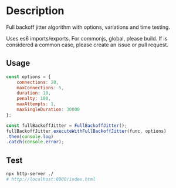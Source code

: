 # Description

Full backoff jitter algorithm with options, variations and time testing.

Uses es6 imports/exports. For commonjs, global, please build. If is considered a common case, please create an issue or pull request.

## Usage

```javascript
const options = {
    connections: 20,
    maxConnections: 5,
    duration: 10,
    penalty: 100,
    maxAttempts: 1,
    maxSingleDuration: 30000
};

const fullBackoffJitter = FullBackoffJitter();
fullBackoffJitter.executeWithFullBackoffJitter(func, options)
.then(console.log)
.catch(console.error);
```

## Test

```bash
npx http-server ./
# http://localhost:8080/index.html
```
